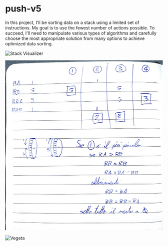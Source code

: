 # push-v5
In this project, I'll be sorting data on a stack using a limited set of instructions. My goal is to use the fewest number of actions possible. To succeed, I'll need to manipulate various types of algorithms and carefully choose the most appropriate solution from many options to achieve optimized data sorting.

![Stack Visualizer](https://i.ibb.co/cXBYVL1/stack-visualizer.png)

![notebook](https://github.com/buggcatcher/push-v5/blob/main/notebook%20reminder.jpg?raw=true)

![Vegeta](https://camo.githubusercontent.com/66b876cce4a1d588d6d4dfc281d38af991b83b540270924ae8ec8c783a9f2d70/68747470733a2f2f6d656469612e67697068792e636f6d2f6d656469612f76312e59326c6b505463354d4749334e6a4578616a567365545633646a6b3559546c6c4d476c774d334a74626d5a6a62584e6f626d4e78646a4a30643264335a6a6c3463334e7961435a6c634431324d563970626e526c636d35686246396e61575a66596e6c666157516d593351395a772f74535a3857596f77345633626949706171332f67697068792e676966)

